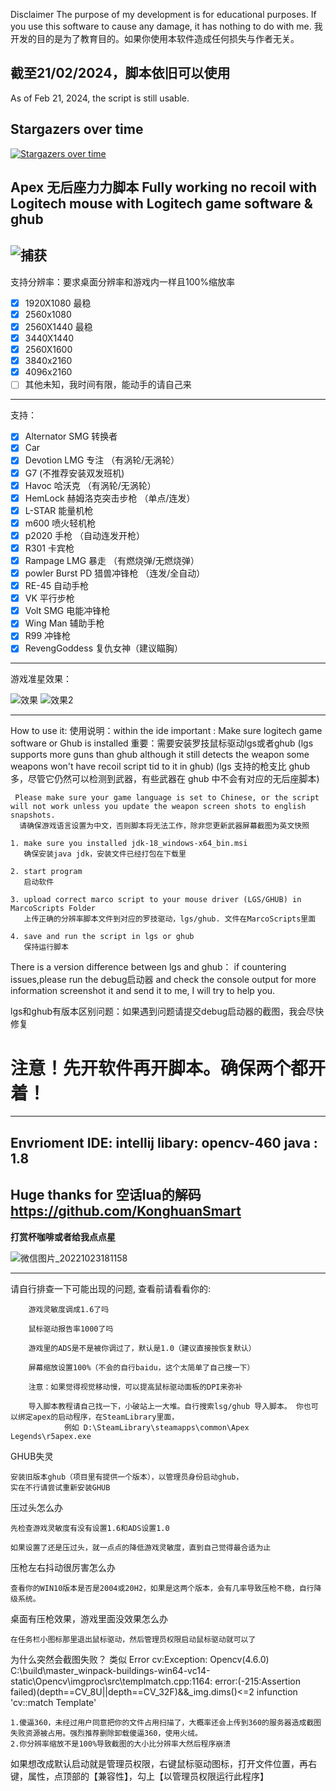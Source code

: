 Disclaimer
The purpose of my development is for educational purposes. If you use this software to cause any damage, it has nothing to do with me.
我开发的目的是为了教育目的。如果你使用本软件造成任何损失与作者无关。

## 截至21/02/2024，脚本依旧可以使用
As of Feb 21, 2024, the script is still usable.

## Stargazers over time

[![Stargazers over time](https://starchart.cc/JiaqinKang/apexNoRecoilMarco.svg)](https://starchart.cc/JiaqinKang/apexNoRecoilMarco)


Apex 无后座力力脚本
Fully working no recoil with Logitech mouse with Logitech game software & ghub
---------------------------------------------------------------------------------------------------------------------------------------------------------
![捕获](https://github.com/JiaqinKang/apexNoRecoilMarco/assets/37282586/e84d990f-60d9-4d9e-bc0e-369b6bbb47d6)
---------------------------------------------------------------------------------------------------------------------------------------------------------
支持分辨率：要求桌面分辨率和游戏内一样且100%缩放率
 - [x] 1920X1080 最稳
 - [x] 2560x1080
 - [x] 2560X1440 最稳
 - [x] 3440X1440
 - [x] 2560X1600
 - [x] 3840x2160
 - [x] 4096x2160
 - [ ] 其他未知，我时间有限，能动手的请自己来
-----------------------------------------------------------------------------------------------------------------------------------------------
支持：
 - [x] Alternator SMG 转换者
 - [x] Car 
 - [x] Devotion LMG 专注 （有涡轮/无涡轮）
 - [x] G7 (不推荐安装双发班机)
 - [x] Havoc 哈沃克 （有涡轮/无涡轮）
 - [x] HemLock 赫姆洛克突击步枪 （单点/连发）
 - [x] L-STAR 能量机枪
 - [x] m600 喷火轻机枪
 - [x] p2020 手枪 （自动连发开枪）
 - [x] R301 卡宾枪
 - [x] Rampage LMG 暴走 （有燃烧弹/无燃烧弹）
 - [x] powler Burst PD 猎兽冲锋枪 （连发/全自动）
 - [x] RE-45 自动手枪
 - [x] VK 平行步枪
 - [x] Volt SMG 电能冲锋枪
 - [x] Wing Man 辅助手枪
 - [x] R99 冲锋枪
 - [x] RevengGoddess 复仇女神（建议瞄胸）
---------------------------------------------------------------------------------------------------------------------------------------------------------
游戏准星效果：
 
  ![效果](https://user-images.githubusercontent.com/37282586/220811002-5efca547-fc51-4bb1-97f0-2cd139d9dda3.jpg)
  ![效果2](https://user-images.githubusercontent.com/37282586/220811078-bf444868-4529-4a45-b48c-277767b9072a.jpg)

---------------------------------------------------------------------------------------------------------------------------------------------------------

How to use it:
使用说明：within the ide 
    important : Make sure logitech game software or Ghub is installed
    重要：需要安装罗技鼠标驱动lgs或者ghub
    (lgs supports more guns than ghub although it still detects the weapon some weapons won't have recoil script tid to it in ghub)
    (lgs 支持的枪支比 ghub 多，尽管它仍然可以检测到武器，有些武器在 ghub 中不会有对应的无后座脚本)

     Please make sure your game language is set to Chinese, or the script will not work unless you update the weapon screen shots to english snapshots.
      请确保游戏语言设置为中文，否则脚本将无法工作，除非您更新武器屏幕截图为英文快照
   
    1. make sure you installed jdk-18_windows-x64_bin.msi 
       确保安装java jdk，安装文件已经打包在下载里

    2. start program
       启动软件
       
    3. upload correct marco script to your mouse driver (LGS/GHUB) in MarcoScripts Folder
       上传正确的分辨率脚本文件到对应的罗技驱动，lgs/ghub. 文件在MarcoScripts里面
       
    4. save and run the script in lgs or ghub
       保持运行脚本

There is a version difference between lgs and ghub： if countering issues,please run the debug启动器 and check the console output for more information screenshot it and send it to me, I will try to help you.


lgs和ghub有版本区别问题：如果遇到问题请提交debug启动器的截图，我会尽快修复

# 注意！先开软件再开脚本。确保两个都开着！
    
---------------------------------------------------------------------------------------------------------------------------------------------------------
Envrioment 
  IDE: intellij
  libary: opencv-460
  java : 1.8
---------------------------------------------------------------------------------------------------------------------------------------------------------
  Huge thanks for 空话lua的解码
  https://github.com/KonghuanSmart
---------------------------------------------------------------------------------------------------------------------------------------------------------
**打赏杯咖啡或者给我点点星**



![微信图片_20221023181158](https://user-images.githubusercontent.com/37282586/197405808-3ba7a3c3-de24-4f4f-ab51-8486959d466a.jpg)

 ---------------------------------------------------------------------------------------------------------------------------------------------------------
 请自行排查一下可能出现的问题, 查看前请看看你的:
 
        游戏灵敏度调成1.6了吗

        鼠标驱动报告率1000了吗

        游戏里的ADS是不是被你调过了，默认是1.0（建议直接按恢复默认）

        屏幕缩放设置100%（不会的自行baidu，这个太简单了自己搜一下）

        注意：如果觉得视觉移动慢，可以提高鼠标驱动面板的DPI来弥补

        导入脚本教程请自己找一下，小破站上一大堆。自行搜索lsg/ghub 导入脚本。 你也可以绑定apex的启动程序，在SteamLibrary里面，
                例如 D:\SteamLibrary\steamapps\common\Apex Legends\r5apex.exe


GHUB失灵


    安装旧版本ghub（项目里有提供一个版本），以管理员身份启动ghub，
    实在不行请尝试重新安装GHUB
    

压过头怎么办

    先检查游戏灵敏度有没有设置1.6和ADS设置1.0
    
    如果设置了还是压过头，就一点点的降低游戏灵敏度，直到自己觉得最合适为止

压枪左右抖动很厉害怎么办

    查看你的WIN10版本是否是2004或20H2，如果是这两个版本，会有几率导致压枪不稳，自行降级系统。

桌面有压枪效果，游戏里面没效果怎么办

    在任务栏小图标那里退出鼠标驱动，然后管理员权限启动鼠标驱动就可以了
    
为什么突然会截图失败？
类似 Error cv:Exception: Opencv(4.6.0) C:\build\master_winpack-buildings-win64-vc14-static\Opencv\imgproc\src\templmatch.cpp:1164: error:(-215:Assertion failed)(depth==CV_8U||depth==CV_32F)&&_img.dims()<=2 infunction 'cv::match Template'

    1.傻逼360，未经过用户同意把你的文件占用扫描了，大概率还会上传到360的服务器造成截图失败资源被占用。强烈推荐删除卸载傻逼360，使用火绒。
    2.你分辨率缩放不是100%导致截图的大小比分辨率大然后程序崩溃

如果想改成默认启动就是管理员权限，右键鼠标驱动图标，打开文件位置，再右键，属性，点顶部的【兼容性】，勾上【以管理员权限运行此程序】
